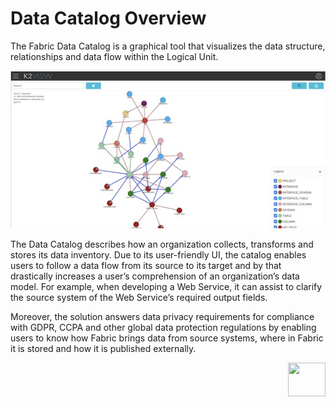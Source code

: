 # Data Catalog Overview

The Fabric Data Catalog is a graphical tool that visualizes the data structure, relationships and data flow within the Logical Unit. 

![image](images/33_01_1.jpg)

The Data Catalog describes how an organization collects, transforms and stores its data inventory. Due to its user-friendly UI, the catalog enables users to follow a data flow from its source to its target and by that drastically increases a user’s comprehension of an organization’s data model. For example, when developing a Web Service, it can assist to clarify the source system of the Web Service’s required output fields.

Moreover, the solution answers data privacy requirements for compliance with GDPR, CCPA and other global data protection regulations by enabling users to know how Fabric brings data from source systems, where in Fabric it is stored and how it is published externally.



[<img align="right" width="60" height="54" src="/articles/images/Next.png">](02_data_catalog_user_interface.md)

